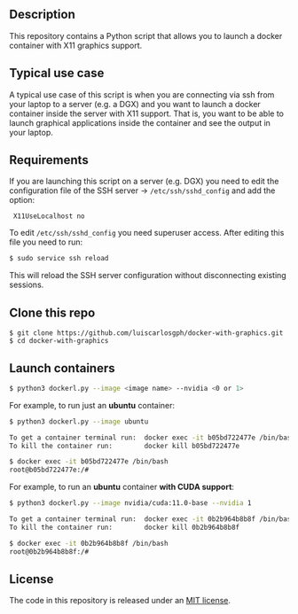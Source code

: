Description
-----------
This repository contains a Python script that allows you to launch a docker container with X11 graphics support. 

Typical use case
----------------
A typical use case of this script is when you are connecting via ssh from your laptop to a server (e.g. a DGX)
and you want to launch a docker container inside the server with X11 support. That is, you want to be able
to launch graphical applications inside the container and see the output in your laptop. 

Requirements
------------
If you are launching this script on a server (e.g. DGX) you need to edit the configuration file of the SSH server -> ```/etc/ssh/sshd_config``` and
add the option:

``` X11UseLocalhost no```

To edit ```/etc/ssh/sshd_config``` you need superuser access. After editing this file you need to run:
```bash
$ sudo service ssh reload
```
This will reload the SSH server configuration without disconnecting existing sessions. 

Clone this repo
---------------
```
$ git clone https://github.com/luiscarlosgph/docker-with-graphics.git
$ cd docker-with-graphics
```

Launch containers
-----------------
```bash
$ python3 dockerl.py --image <image name> --nvidia <0 or 1>
```

For example, to run just an **ubuntu** container:
```bash
$ python3 dockerl.py --image ubuntu

To get a container terminal run:  docker exec -it b05bd722477e /bin/bash
To kill the container run:        docker kill b05bd722477e

$ docker exec -it b05bd722477e /bin/bash
root@b05bd722477e:/#
```

For example, to run an **ubuntu** container **with CUDA support**:
```bash
$ python3 dockerl.py --image nvidia/cuda:11.0-base --nvidia 1

To get a container terminal run:  docker exec -it 0b2b964b8b8f /bin/bash
To kill the container run:        docker kill 0b2b964b8b8f

$ docker exec -it 0b2b964b8b8f /bin/bash
root@0b2b964b8b8f:/#
```

License
-------
The code in this repository is released under an [MIT license](https://github.com/luiscarlosgph/docker-with-graphics/blob/main/LICENSE).
